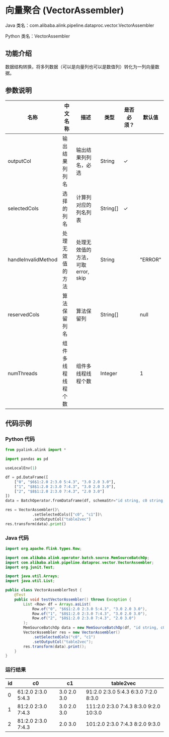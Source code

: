 # 向量聚合 (VectorAssembler)
Java 类名：com.alibaba.alink.pipeline.dataproc.vector.VectorAssembler

Python 类名：VectorAssembler


## 功能介绍
数据结构转换，将多列数据（可以是向量列也可以是数值列）转化为一列向量数据。

## 参数说明
| 名称 | 中文名称 | 描述 | 类型 | 是否必须？ | 默认值 |
| --- | --- | --- | --- | --- | --- |
| outputCol | 输出结果列列名 | 输出结果列列名，必选 | String | ✓ |  |
| selectedCols | 选择的列名 | 计算列对应的列名列表 | String[] | ✓ |  |
| handleInvalidMethod | 处理无效值的方法 | 处理无效值的方法，可取 error, skip | String |  | "ERROR" |
| reservedCols | 算法保留列名 | 算法保留列 | String[] |  | null |
| numThreads | 组件多线程线程个数 | 组件多线程线程个数 | Integer |  | 1 |


## 代码示例
### Python 代码
```python
from pyalink.alink import *

import pandas as pd

useLocalEnv(1)

df = pd.DataFrame([
    ["0", "$6$1:2.0 2:3.0 5:4.3", "3.0 2.0 3.0"],
    ["1", "$8$1:2.0 2:3.0 7:4.3", "3.0 2.0 3.0"],
    ["2", "$8$1:2.0 2:3.0 7:4.3", "2.0 3.0"]
])
data = BatchOperator.fromDataframe(df, schemaStr="id string, c0 string, c1 string")

res = VectorAssembler()\
			.setSelectedCols(["c0", "c1"])\
			.setOutputCol("table2vec")
res.transform(data).print()
```
### Java 代码
```java
import org.apache.flink.types.Row;

import com.alibaba.alink.operator.batch.source.MemSourceBatchOp;
import com.alibaba.alink.pipeline.dataproc.vector.VectorAssembler;
import org.junit.Test;

import java.util.Arrays;
import java.util.List;

public class VectorAssemblerTest {
	@Test
	public void testVectorAssembler() throws Exception {
		List <Row> df = Arrays.asList(
			Row.of("0", "$6$1:2.0 2:3.0 5:4.3", "3.0 2.0 3.0"),
			Row.of("1", "$8$1:2.0 2:3.0 7:4.3", "3.0 2.0 3.0"),
			Row.of("2", "$8$1:2.0 2:3.0 7:4.3", "2.0 3.0")
		);
		MemSourceBatchOp data = new MemSourceBatchOp(df, "id string, c0 string, c1 string");
		VectorAssembler res = new VectorAssembler()
			.setSelectedCols("c0", "c1")
			.setOutputCol("table2vec");
		res.transform(data).print();
	}
}
```

### 运行结果

id|c0|c1|table2vec
---|---|---|---------
0|$6$1:2.0 2:3.0 5:4.3|3.0 2.0 3.0|$9$1:2.0 2:3.0 5:4.3 6:3.0 7:2.0 8:3.0
1|$8$1:2.0 2:3.0 7:4.3|3.0 2.0 3.0|$11$1:2.0 2:3.0 7:4.3 8:3.0 9:2.0 10:3.0
2|$8$1:2.0 2:3.0 7:4.3|2.0 3.0|$10$1:2.0 2:3.0 7:4.3 8:2.0 9:3.0
